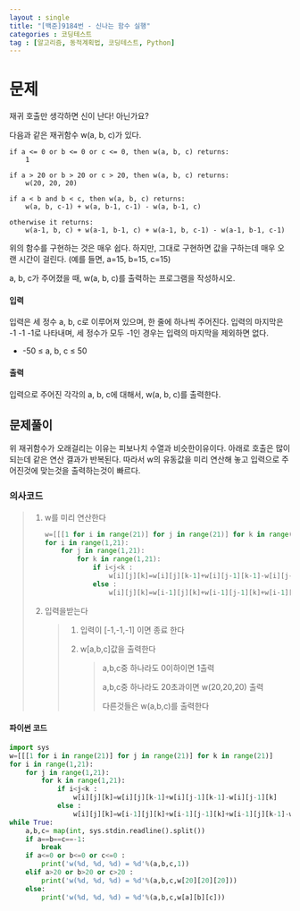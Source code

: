 ```yaml
---
layout : single
title: "[백준]9184번 - 신나는 함수 실행"
categories : 코딩테스트
tag : [알고리즘, 동적계획법, 코딩테스트, Python]
---
```


# 문제

재귀 호출만 생각하면 신이 난다! 아닌가요?

다음과 같은 재귀함수 w(a, b, c)가 있다.

```
if a <= 0 or b <= 0 or c <= 0, then w(a, b, c) returns:
    1

if a > 20 or b > 20 or c > 20, then w(a, b, c) returns:
    w(20, 20, 20)

if a < b and b < c, then w(a, b, c) returns:
    w(a, b, c-1) + w(a, b-1, c-1) - w(a, b-1, c)

otherwise it returns:
    w(a-1, b, c) + w(a-1, b-1, c) + w(a-1, b, c-1) - w(a-1, b-1, c-1)
```

위의 함수를 구현하는 것은 매우 쉽다. 하지만, 그대로 구현하면 값을 구하는데 매우 오랜 시간이 걸린다. (예를 들면, a=15, b=15, c=15)

a, b, c가 주어졌을 때, w(a, b, c)를 출력하는 프로그램을 작성하시오.

#### 입력

입력은 세 정수 a, b, c로 이루어져 있으며, 한 줄에 하나씩 주어진다. 입력의 마지막은 -1 -1 -1로 나타내며, 세 정수가 모두 -1인 경우는 입력의 마지막을 제외하면 없다. 

- -50 ≤ a, b, c ≤ 50

#### 출력

입력으로 주어진 각각의 a, b, c에 대해서, w(a, b, c)를 출력한다.

## 문제풀이

위 재귀함수가 오래걸리는 이유는 피보나치 수열과 비슷한이유이다. 아래로 호출은 많이 되는데 같은 연산 결과가 반복된다. 따라서 w의 유동값을 미리 연산해 놓고 입력으로 주어진것에 맞는것을 출력하는것이 빠르다.

### 의사코드

> 1. w를 미리 연산한다
>
>    ```python
>    w=[[[1 for i in range(21)] for j in range(21)] for k in range(21)] 
>    for i in range(1,21):
>        for j in range(1,21):
>            for k in range(1,21):
>                if i<j<k :
>                    w[i][j][k]=w[i][j][k-1]+w[i][j-1][k-1]-w[i][j-1][k]
>                else :
>                    w[i][j][k]=w[i-1][j][k]+w[i-1][j-1][k]+w[i-1][j][k-1]-w[i-1][j-1][k-1]
>    ```
>
>    
>
> 2. 입력을받는다
>
>    > 1. 입력이 [-1,-1,-1] 이면 종료 한다
>    >
>    > 2. w[a,b,c]값을 출력한다
>    >
>    >    > a,b,c중 하나라도 0이하이면 1출력
>    >    >
>    >    > a,b,c중 하나라도 20초과이면 w(20,20,20) 출력
>    >    >
>    >    > 다른것들은 w(a,b,c)를 출력한다

#### 파이썬 코드

```python
import sys
w=[[[1 for i in range(21)] for j in range(21)] for k in range(21)] 
for i in range(1,21):
    for j in range(1,21):
        for k in range(1,21):
            if i<j<k :
                w[i][j][k]=w[i][j][k-1]+w[i][j-1][k-1]-w[i][j-1][k]
            else :
                w[i][j][k]=w[i-1][j][k]+w[i-1][j-1][k]+w[i-1][j][k-1]-w[i-1][j-1][k-1]
while True:
    a,b,c= map(int, sys.stdin.readline().split())
    if a==b==c==-1:
        break
    if a<=0 or b<=0 or c<=0 :
        print('w(%d, %d, %d) = %d'%(a,b,c,1))
    elif a>20 or b>20 or c>20 :
        print('w(%d, %d, %d) = %d'%(a,b,c,w[20][20][20]))
    else:
        print('w(%d, %d, %d) = %d'%(a,b,c,w[a][b][c]))
```



